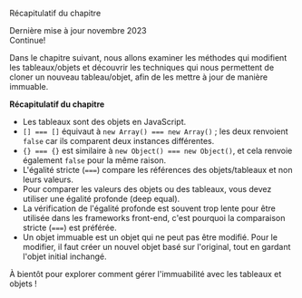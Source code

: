 Récapitulatif du chapitre

Dernière mise à jour novembre 2023  
Continue!

Dans le chapitre suivant, nous allons examiner les méthodes qui modifient les tableaux/objets et découvrir les techniques qui nous permettent de cloner un nouveau tableau/objet, afin de les mettre à jour de manière immuable.

**Récapitulatif du chapitre**

- Les tableaux sont des objets en JavaScript.
- `[] === []` équivaut à `new Array() === new Array()` ; les deux renvoient `false` car ils comparent deux instances différentes.
- `{} === {}` est similaire à `new Object() === new Object()`, et cela renvoie également `false` pour la même raison.
- L'égalité stricte (`===`) compare les références des objets/tableaux et non leurs valeurs.
- Pour comparer les valeurs des objets ou des tableaux, vous devez utiliser une égalité profonde (deep equal).
- La vérification de l'égalité profonde est souvent trop lente pour être utilisée dans les frameworks front-end, c'est pourquoi la comparaison stricte (`===`) est préférée.
- Un objet immuable est un objet qui ne peut pas être modifié. Pour le modifier, il faut créer un nouvel objet basé sur l'original, tout en gardant l'objet initial inchangé.

À bientôt pour explorer comment gérer l'immuabilité avec les tableaux et objets !